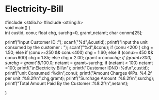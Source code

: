# Electricity-Bill
#include <stdio.h>
#include <string.h>  
void main()
{  
   int custid, conu;
   float chg, surchg=0, gramt,netamt;
   char connm[25];

   printf("Input Customer ID :");
   scanf("%d",&custid);
   printf("Input the unit consumed by the customer : ");
   scanf("%d",&conu);
   if (conu <200 )
	chg = 1.50;
   else	if (conu>=250 && conu<400)
		chg = 1.60;
	else if (conu>=450 && conu<600)
			chg = 1.85;
		else
			chg = 2.00;
   gramt = conu*chg;
   if (gramt>300)
	surchg = gramt*15/100.0;
   netamt = gramt+surchg;
   if (netamt  < 100)
	netamt =100;
   printf("\nElectricity Bill\n");
   printf("Customer IDNO                       :%d\n",custid);
   printf("unit Consumed                       :%d\n",conu);
   printf("Amount Charges @Ps. %4.2f  per unit :%8.2f\n",chg,gramt);
   printf("Surchage Amount                     :%8.2f\n",surchg);
   printf("Total Amount Paid By the Customer     :%8.2f\n",netamt);

}  
